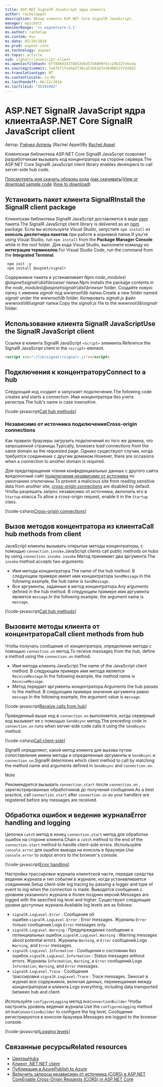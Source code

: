 ```yaml
---
title: ASP.NET SignalR JavaScript ядра клиента
author: rachelappel
description: Обзор клиента ASP.NET Core SignalR JavaScript.
manager: wpickett
monikerRange: '>= aspnetcore-2.1'
ms.author: rachelap
ms.custom: mvc
ms.date: 05/29/2018
ms.prod: aspnet-core
ms.technology: aspnet
ms.topic: article
uid: signalr/javascript-client
ms.openlocfilehash: 6ff888d3337bb53d435744009f4cc24b327ebcda
ms.sourcegitcommit: 7e87671fea9a5f36ca516616fe3b40b537f428d2
ms.translationtype: MT
ms.contentlocale: ru-RU
ms.lasthandoff: 06/12/2018
ms.locfileid: "35341942"
---
```

# <a name="aspnet-core-signalr-javascript-client"></a><span data-ttu-id="cebf3-103">ASP.NET SignalR JavaScript ядра клиента</span><span class="sxs-lookup"><span data-stu-id="cebf3-103">ASP.NET Core SignalR JavaScript client</span></span>

<span data-ttu-id="cebf3-104">Автор: [Рэйчел Аппель](http://twitter.com/rachelappel) (Rachel Appel)</span><span class="sxs-lookup"><span data-stu-id="cebf3-104">By [Rachel Appel](http://twitter.com/rachelappel)</span></span>

<span data-ttu-id="cebf3-105">Клиентская библиотека ASP.NET Core SignalR JavaScript позволяет разработчикам вызывать код концентратора на стороне сервера.</span><span class="sxs-lookup"><span data-stu-id="cebf3-105">The ASP.NET Core SignalR JavaScript client library enables developers to call server-side hub code.</span></span>

<span data-ttu-id="cebf3-106">[Просмотреть или скачать образец кода](https://github.com/aspnet/Docs/tree/live/aspnetcore/signalr/javascript-client/sample) ([как скачивать](xref:tutorials/index#how-to-download-a-sample))</span><span class="sxs-lookup"><span data-stu-id="cebf3-106">[View or download sample code](https://github.com/aspnet/Docs/tree/live/aspnetcore/signalr/javascript-client/sample) ([how to download](xref:tutorials/index#how-to-download-a-sample))</span></span>

## <a name="install-the-signalr-client-package"></a><span data-ttu-id="cebf3-107">Установить пакет клиента SignalR</span><span class="sxs-lookup"><span data-stu-id="cebf3-107">Install the SignalR client package</span></span>

<span data-ttu-id="cebf3-108">Клиентская библиотека SignalR JavaScript доставляется в виде [npm](https://www.npmjs.com/) пакета.</span><span class="sxs-lookup"><span data-stu-id="cebf3-108">The SignalR JavaScript client library is delivered as an [npm](https://www.npmjs.com/) package.</span></span> <span data-ttu-id="cebf3-109">Если вы используете Visual Studio, запустите `npm install` из **консоль диспетчера пакетов** при работе в корневой папке.</span><span class="sxs-lookup"><span data-stu-id="cebf3-109">If you're using Visual Studio, run `npm install` from the **Package Manager Console** while in the root folder.</span></span> <span data-ttu-id="cebf3-110">Для кода Visual Studio, выполните команду из **интеграции терминалов**.</span><span class="sxs-lookup"><span data-stu-id="cebf3-110">For Visual Studio Code, run the command from the **Integrated Terminal**.</span></span>

  ```console
   npm init -y
   npm install @aspnet/signalr
  ```

<span data-ttu-id="cebf3-111">Содержимое пакета в устанавливает Npm *node_modules\\ @aspnet\signalr\dist\browser*  папки.</span><span class="sxs-lookup"><span data-stu-id="cebf3-111">Npm installs the package contents in the *node_modules\\@aspnet\signalr\dist\browser* folder.</span></span> <span data-ttu-id="cebf3-112">Создайте новую папку с именем *signalr* под *wwwroot\\lib* папки.</span><span class="sxs-lookup"><span data-stu-id="cebf3-112">Create a new folder named *signalr* under the *wwwroot\\lib* folder.</span></span> <span data-ttu-id="cebf3-113">Копировать *signalr.js* файл *wwwroot\lib\signalr* папки.</span><span class="sxs-lookup"><span data-stu-id="cebf3-113">Copy the *signalr.js* file to the *wwwroot\lib\signalr* folder.</span></span>

## <a name="use-the-signalr-javascript-client"></a><span data-ttu-id="cebf3-114">Использование клиента SignalR JavaScript</span><span class="sxs-lookup"><span data-stu-id="cebf3-114">Use the SignalR JavaScript client</span></span>

<span data-ttu-id="cebf3-115">Ссылки в клиента SignalR JavaScript `<script>` элемента.</span><span class="sxs-lookup"><span data-stu-id="cebf3-115">Reference the SignalR JavaScript client in the `<script>` element.</span></span>

```html
<script src="~/lib/signalr/signalr.js"></script>
```

## <a name="connect-to-a-hub"></a><span data-ttu-id="cebf3-116">Подключения к концентратору</span><span class="sxs-lookup"><span data-stu-id="cebf3-116">Connect to a hub</span></span>

<span data-ttu-id="cebf3-117">Следующий код создает и запускает подключение.</span><span class="sxs-lookup"><span data-stu-id="cebf3-117">The following code creates and starts a connection.</span></span> <span data-ttu-id="cebf3-118">Имя концентратора без учета регистра.</span><span class="sxs-lookup"><span data-stu-id="cebf3-118">The hub's name is case insensitive.</span></span>

[!code-javascript[Call hub methods](javascript-client/sample/wwwroot/js/chat.js?range=9-12,28)]

### <a name="cross-origin-connections"></a><span data-ttu-id="cebf3-119">Независимо от источника подключения</span><span class="sxs-lookup"><span data-stu-id="cebf3-119">Cross-origin connections</span></span>

<span data-ttu-id="cebf3-120">Как правило браузеры загрузить подключений из того же домена, что запрошенной страницы.</span><span class="sxs-lookup"><span data-stu-id="cebf3-120">Typically, browsers load connections from the same domain as the requested page.</span></span> <span data-ttu-id="cebf3-121">Однако существуют случаи, когда требуется соединение с другим доменом.</span><span class="sxs-lookup"><span data-stu-id="cebf3-121">However, there are occasions when a connection to another domain is required.</span></span>

<span data-ttu-id="cebf3-122">Для предотвращения чтения конфиденциальных данных с другого сайта вредоносный сайт [подключения независимо от источника](xref:security/cors) по умолчанию отключены.</span><span class="sxs-lookup"><span data-stu-id="cebf3-122">To prevent a malicious site from reading sensitive data from another site, [cross-origin connections](xref:security/cors) are disabled by default.</span></span> <span data-ttu-id="cebf3-123">Чтобы разрешить запрос независимо от источника, включить его в `Startup` класса.</span><span class="sxs-lookup"><span data-stu-id="cebf3-123">To allow a cross-origin request, enable it in the `Startup` class.</span></span>

[!code-csharp[Cross-origin connections](javascript-client/sample/Startup.cs?highlight=29-35,56)]

## <a name="call-hub-methods-from-client"></a><span data-ttu-id="cebf3-124">Вызов методов концентратора из клиента</span><span class="sxs-lookup"><span data-stu-id="cebf3-124">Call hub methods from client</span></span>

<span data-ttu-id="cebf3-125">JavaScript клиенты вызывать открытые методы концентраторы, с помощью `connection.invoke`.</span><span class="sxs-lookup"><span data-stu-id="cebf3-125">JavaScript clients call public methods on hubs by using `connection.invoke`.</span></span> <span data-ttu-id="cebf3-126">`invoke` Метод принимает два аргумента:</span><span class="sxs-lookup"><span data-stu-id="cebf3-126">The `invoke` method accepts two arguments:</span></span>

* <span data-ttu-id="cebf3-127">Имя метода концентратора.</span><span class="sxs-lookup"><span data-stu-id="cebf3-127">The name of the hub method.</span></span> <span data-ttu-id="cebf3-128">В следующем примере имеет имя концентратора `SendMessage`.</span><span class="sxs-lookup"><span data-stu-id="cebf3-128">In the following example, the hub name is `SendMessage`.</span></span>
* <span data-ttu-id="cebf3-129">Все аргументы, заданные в метод концентратора.</span><span class="sxs-lookup"><span data-stu-id="cebf3-129">Any arguments defined in the hub method.</span></span> <span data-ttu-id="cebf3-130">В следующем примере имя аргумента является `message`.</span><span class="sxs-lookup"><span data-stu-id="cebf3-130">In the following example, the argument name is `message`.</span></span>

[!code-javascript[Call hub methods](javascript-client/sample/wwwroot/js/chat.js?range=24)]

## <a name="call-client-methods-from-hub"></a><span data-ttu-id="cebf3-131">Вызовите методы клиента от концентратора</span><span class="sxs-lookup"><span data-stu-id="cebf3-131">Call client methods from hub</span></span>

<span data-ttu-id="cebf3-132">Чтобы получать сообщения от концентратора, определение метода с помощью `connection.on` метод.</span><span class="sxs-lookup"><span data-stu-id="cebf3-132">To receive messages from the hub, define a method using the `connection.on` method.</span></span>

* <span data-ttu-id="cebf3-133">Имя метода клиента JavaScript.</span><span class="sxs-lookup"><span data-stu-id="cebf3-133">The name of the JavaScript client method.</span></span> <span data-ttu-id="cebf3-134">В следующем примере имя метода является `ReceiveMessage`.</span><span class="sxs-lookup"><span data-stu-id="cebf3-134">In the following example, the method name is `ReceiveMessage`.</span></span>
* <span data-ttu-id="cebf3-135">Метод передает аргументы концентратора.</span><span class="sxs-lookup"><span data-stu-id="cebf3-135">Arguments the hub passes to the method.</span></span> <span data-ttu-id="cebf3-136">В следующем примере значение аргумента равно `message`.</span><span class="sxs-lookup"><span data-stu-id="cebf3-136">In the following example, the argument value is `message`.</span></span>

[!code-javascript[Receive calls from hub](javascript-client/sample/wwwroot/js/chat.js?range=14-19)]

<span data-ttu-id="cebf3-137">Приведенный выше код в `connection.on` выполняется, когда серверный код вызывает ее с помощью `SendAsync` метод.</span><span class="sxs-lookup"><span data-stu-id="cebf3-137">The preceding code in `connection.on` runs when server-side code calls it using the `SendAsync` method.</span></span>

[!code-csharp[Call client-side](javascript-client/sample/hubs/chathub.cs?range=8-11)]

<span data-ttu-id="cebf3-138">SignalR определяют, какой метод клиента для вызова путем сопоставления имени метода и определенные аргументы в `SendAsync` и `connection.on`.</span><span class="sxs-lookup"><span data-stu-id="cebf3-138">SignalR determines which client method to call by matching the method name and arguments defined in `SendAsync` and `connection.on`.</span></span>

> [!NOTE]
> <span data-ttu-id="cebf3-139">Рекомендуется вызывать `connection.start` после `connection.on` , зарегистрированных обработчиков до получения сообщения.</span><span class="sxs-lookup"><span data-stu-id="cebf3-139">As a best practice, call `connection.start` after `connection.on` so your handlers are registered before any messages are received.</span></span>

## <a name="error-handling-and-logging"></a><span data-ttu-id="cebf3-140">Обработка ошибок и ведение журнала</span><span class="sxs-lookup"><span data-stu-id="cebf3-140">Error handling and logging</span></span>

<span data-ttu-id="cebf3-141">Цепочка `catch` метод в конец `connection.start` метод для обработки ошибок на стороне клиента.</span><span class="sxs-lookup"><span data-stu-id="cebf3-141">Chain a `catch` method to the end of the `connection.start` method to handle client-side errors.</span></span> <span data-ttu-id="cebf3-142">Используйте `console.error` для ошибок вывода на консоль в браузере.</span><span class="sxs-lookup"><span data-stu-id="cebf3-142">Use `console.error` to output errors to the browser's console.</span></span>

[!code-javascript[Error handling](javascript-client/sample/wwwroot/js/chat.js?range=28)]

<span data-ttu-id="cebf3-143">Настройка трассировки журнала клиентской части, передав средства ведения журнала и тип события в журнале, когда устанавливается соединение.</span><span class="sxs-lookup"><span data-stu-id="cebf3-143">Setup client-side log tracing by passing a logger and type of event to log when the connection is made.</span></span> <span data-ttu-id="cebf3-144">Выводятся сообщения с уровнем указанного журнала и более поздних версий.</span><span class="sxs-lookup"><span data-stu-id="cebf3-144">Messages are logged with the specified log level and higher.</span></span> <span data-ttu-id="cebf3-145">Существуют следующие уровни доступных журнала.</span><span class="sxs-lookup"><span data-stu-id="cebf3-145">Available log levels are as follows:</span></span>

* <span data-ttu-id="cebf3-146">`signalR.LogLevel.Error` : Сообщения об ошибке.</span><span class="sxs-lookup"><span data-stu-id="cebf3-146">`signalR.LogLevel.Error` : Error messages.</span></span> <span data-ttu-id="cebf3-147">Журналы `Error` только сообщения.</span><span class="sxs-lookup"><span data-stu-id="cebf3-147">Logs `Error` messages only.</span></span>
* <span data-ttu-id="cebf3-148">`signalR.LogLevel.Warning` : Предупреждение сообщения о потенциальных ошибок.</span><span class="sxs-lookup"><span data-stu-id="cebf3-148">`signalR.LogLevel.Warning` : Warning messages about potential errors.</span></span> <span data-ttu-id="cebf3-149">Журналы `Warning`, и `Error` сообщений.</span><span class="sxs-lookup"><span data-stu-id="cebf3-149">Logs `Warning`, and `Error` messages.</span></span>
* <span data-ttu-id="cebf3-150">`signalR.LogLevel.Information` : Сообщения о состоянии без ошибок.</span><span class="sxs-lookup"><span data-stu-id="cebf3-150">`signalR.LogLevel.Information` : Status messages without errors.</span></span> <span data-ttu-id="cebf3-151">Журналы `Information`, `Warning`, и `Error` сообщений.</span><span class="sxs-lookup"><span data-stu-id="cebf3-151">Logs `Information`, `Warning`, and `Error` messages.</span></span>
* <span data-ttu-id="cebf3-152">`signalR.LogLevel.Trace` : Сообщения трассировки.</span><span class="sxs-lookup"><span data-stu-id="cebf3-152">`signalR.LogLevel.Trace` : Trace messages.</span></span> <span data-ttu-id="cebf3-153">Заносит в журнал все содержимое, включая данных, перемещаемая между концентратором и клиента.</span><span class="sxs-lookup"><span data-stu-id="cebf3-153">Logs everything, including data transported between hub and client.</span></span>

<span data-ttu-id="cebf3-154">Используйте `configureLogging` метод `HubConnectionBuilder` Чтобы настроить уровень ведения журнала.</span><span class="sxs-lookup"><span data-stu-id="cebf3-154">Use the `configureLogging` method on `HubConnectionBuilder` to configure the log level.</span></span> <span data-ttu-id="cebf3-155">Сообщения регистрируются в консоли браузера.</span><span class="sxs-lookup"><span data-stu-id="cebf3-155">Messages are logged to the browser console.</span></span>

[!code-javascript[Logging levels](javascript-client/sample/wwwroot/js/chat.js?range=9-12)]

## <a name="related-resources"></a><span data-ttu-id="cebf3-156">Связанные ресурсы</span><span class="sxs-lookup"><span data-stu-id="cebf3-156">Related resources</span></span>

* [<span data-ttu-id="cebf3-157">Центры</span><span class="sxs-lookup"><span data-stu-id="cebf3-157">Hubs</span></span>](xref:signalr/hubs)
* [<span data-ttu-id="cebf3-158">Клиент .NET</span><span class="sxs-lookup"><span data-stu-id="cebf3-158">.NET client</span></span>](xref:signalr/dotnet-client)
* [<span data-ttu-id="cebf3-159">Публикация в Azure</span><span class="sxs-lookup"><span data-stu-id="cebf3-159">Publish to Azure</span></span>](xref:signalr/publish-to-azure-web-app)
* [<span data-ttu-id="cebf3-160">Включить запросы независимо от источника (CORS) в ASP.NET Core</span><span class="sxs-lookup"><span data-stu-id="cebf3-160">Enable Cross-Origin Requests (CORS) in ASP.NET Core</span></span>](xref:security/cors)